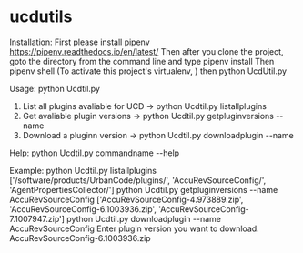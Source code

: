 # ucdutils
Installation:
  First please install pipenv https://pipenv.readthedocs.io/en/latest/
  Then after you clone the project, goto the directory from the command line and type
  pipenv install 
  Then pipenv shell  (To activate this project's virtualenv, )
  then python UcdUtil.py
  
  
Usage:
  python Ucdtil.py
  1) List all plugins avaliable for UCD -> python Ucdtil.py listallplugins
  2) Get avaliable plugin versions -> python Ucdtil.py getpluginversions --name
  3) Download a pluginn version -> python Ucdtil.py downloadplugin --name 
  
	
Help:
 python Ucdtil.py commandname --help
 
Example:
 python Ucdtil.py listallplugins
 ['/software/products/UrbanCode/plugins/', 'AccuRevSourceConfig/', 'AgentPropertiesCollector/']
 python Ucdtil.py getpluginversions --name AccuRevSourceConfig
 ['AccuRevSourceConfig-4.973889.zip', 'AccuRevSourceConfig-6.1003936.zip', 'AccuRevSourceConfig-7.1007947.zip']
 python Ucdtil.py downloadplugin --name AccuRevSourceConfig
 Enter plugin version you want to download: AccuRevSourceConfig-6.1003936.zip
 

